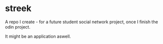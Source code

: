 # streek
A repo I create - for a future student social network project, once I finish the odin project.

It might be an application aswell.
